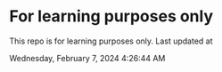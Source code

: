 # For learning purposes only
This repo is for learning purposes only.
Last updated at

Wednesday, February 7, 2024 4:26:44 AM

